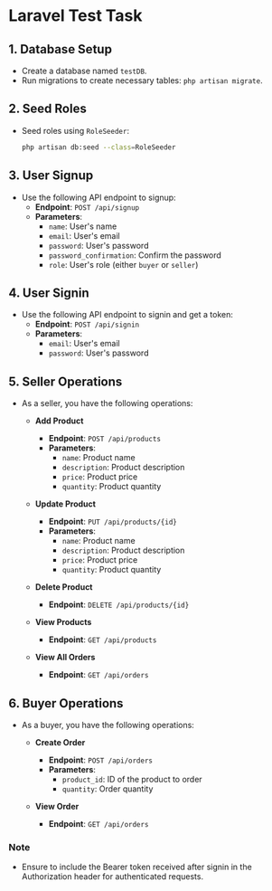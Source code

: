 # Laravel Test Task

## 1. Database Setup
- Create a database named `testDB`.
- Run migrations to create necessary tables: `php artisan migrate`.

## 2. Seed Roles
- Seed roles using `RoleSeeder`:
    ```bash
    php artisan db:seed --class=RoleSeeder
    ```

## 3. User Signup
- Use the following API endpoint to signup:
    - **Endpoint**: `POST /api/signup`
    - **Parameters**:
        - `name`: User's name
        - `email`: User's email
        - `password`: User's password
        - `password_confirmation`: Confirm the password
        - `role`: User's role (either `buyer` or `seller`)

## 4. User Signin
- Use the following API endpoint to signin and get a token:
    - **Endpoint**: `POST /api/signin`
    - **Parameters**:
        - `email`: User's email
        - `password`: User's password

## 5. Seller Operations
- As a seller, you have the following operations:
    - **Add Product**
        - **Endpoint**: `POST /api/products`
        - **Parameters**:
            - `name`: Product name
            - `description`: Product description
            - `price`: Product price
            - `quantity`: Product quantity

    - **Update Product**
        - **Endpoint**: `PUT /api/products/{id}`
        - **Parameters**:
            - `name`: Product name
            - `description`: Product description
            - `price`: Product price
            - `quantity`: Product quantity

    - **Delete Product**
        - **Endpoint**: `DELETE /api/products/{id}`

    - **View Products**
        - **Endpoint**: `GET /api/products`

    - **View All Orders**
        - **Endpoint**: `GET /api/orders`

## 6. Buyer Operations
- As a buyer, you have the following operations:
    - **Create Order**
        - **Endpoint**: `POST /api/orders`
        - **Parameters**:
            - `product_id`: ID of the product to order
            - `quantity`: Order quantity

    - **View Order**
        - **Endpoint**: `GET /api/orders`

### Note
- Ensure to include the Bearer token received after signin in the Authorization header for authenticated requests.
